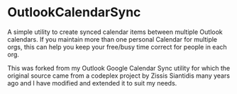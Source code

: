 # OutlookCalendarSync

A simple utility to create synced calendar items between multiple Outlook calendars. If you maintain more than one personal Calendar for multiple orgs, this can help you keep your free/busy time correct for people in each org.

This was forked from my Outlook Google Calendar Sync utility for which the original source came from a codeplex project by Zissis Siantidis many years ago and I have modified and extended it to suit my needs.
